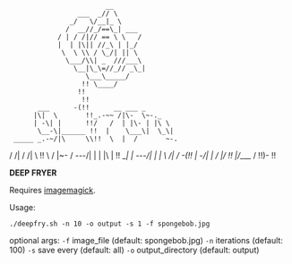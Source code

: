                             __
                     ___  _// \
                   _/   \/__|_ \
                  /  __//_/==\_| ___
                / | / /|// == \ \   /
                |  | |\|| //_\ | |_/
                 \  \ \\ / \_/| || \
                  \___/\\| _  ///___\
                    \__|\_\=//_// _\_|
                       \___\_____/
                      !! \____/
                     !!
                      !!
           ___      -(!!      __ ___ _
          |\|  \       !!_.-~~ /|\-  \~-._
          | -\| |      !!/   /  | |\- | |\ \
           \__-\|______ !!  |    \___\|  \_\|
     _____ _.-~/|\     \\!!  \  |  /       ~-.
   /     /|  / /|  \    \!!    \ /          |\~-
 /  ---/| | |   |\  |     !!                 \__|
| ---/| | |  \ /|  /    -(!!
| -/| |  /     \|/        !!
|/____ /                  !!)-
                          !!

**DEEP FRYER**

Requires [imagemagick](https://imagemagick.org/script/download.php).

Usage:

    ./deepfry.sh -n 10 -o output -s 1 -f spongebob.jpg

optional args:
`-f` image_file (default: spongebob.jpg)
`-n` iterations (default: 100)
`-s` save every (default: all)
`-o` output_directory (default: output)
